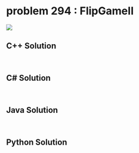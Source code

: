 
# problem 294 : FlipGameII

<img src="https://github.com/Peefy/PeefyLeetCode/blob/master/doc/201-300/294.FlipGameII/problem.png"/>

## C++ Solution

```c++



```

## C# Solution

```csharp



```

## Java Solution

```java



```

## Python Solution

```python

     

```




